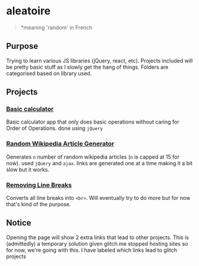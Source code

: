 # aleatoire
> *meaning 'random' in French

## Purpose
Trying to learn various JS libraries (jQuery, react, etc). Projects included will be pretty basic stuff as I slowly get the hang of things. Folders are categorised based on library used.

## Projects
### [Basic calculator](jQuery/calculator.html)
Basic calculator app that only does basic operations without caring for Order of Operations. done using `jQuery`

### [Random Wikipedia Article Generator](jQuery/random-wiki.html)
Generates `n` number of random wikipedia articles (`n` is capped at 15 for now). used `jQuery` and `ajax`. links are generated one at a time making it a bit slow but it works.

### [Removing Line Breaks](jQuery/convert_space.html)
Converts all line breaks into `<br>`. Will eventually try to do more but for now that's kind of the purpose.

## Notice
Opening the page will show 2 extra links that lead to other projects. This is (admittedly) a temporary solution given glitch.me stopped hosting sites so for now, we're going with this. I have labeled which links lead to glitch projects
